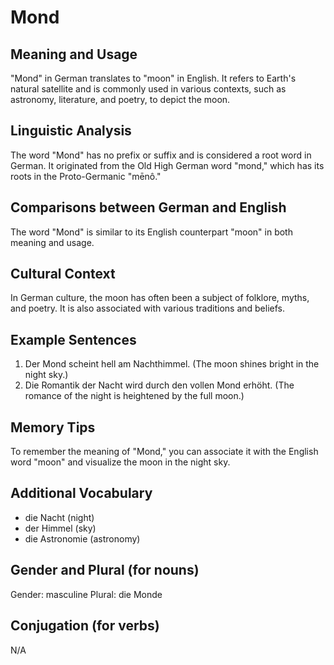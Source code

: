# Mond
## Meaning and Usage
"Mond" in German translates to "moon" in English. It refers to Earth's natural satellite and is commonly used in various contexts, such as astronomy, literature, and poetry, to depict the moon.

## Linguistic Analysis
The word "Mond" has no prefix or suffix and is considered a root word in German. It originated from the Old High German word "mond," which has its roots in the Proto-Germanic "mēnô." 

## Comparisons between German and English
The word "Mond" is similar to its English counterpart "moon" in both meaning and usage.

## Cultural Context
In German culture, the moon has often been a subject of folklore, myths, and poetry. It is also associated with various traditions and beliefs.

## Example Sentences
1. Der Mond scheint hell am Nachthimmel. (The moon shines bright in the night sky.)
2. Die Romantik der Nacht wird durch den vollen Mond erhöht. (The romance of the night is heightened by the full moon.)

## Memory Tips
To remember the meaning of "Mond," you can associate it with the English word "moon" and visualize the moon in the night sky.

## Additional Vocabulary
- die Nacht (night)
- der Himmel (sky)
- die Astronomie (astronomy)

## Gender and Plural (for nouns)
Gender: masculine
Plural: die Monde

## Conjugation (for verbs)
N/A